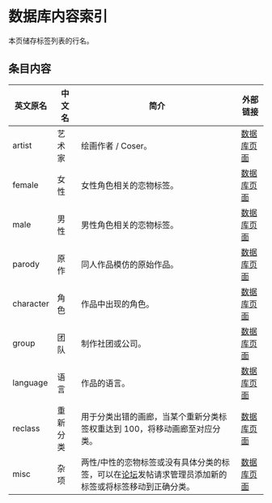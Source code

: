 数据库内容索引
====================
本页储存标签列表的行名。

条目内容
----------------
| 英文原名 | 中文名 | 简介 | 外部链接 |
| -------- | --------------- | ------ | ----------- |
| artist | 艺术家 | 绘画作者 / Coser。 | [数据库页面](https://github.com/ehtagtranslation/Database/blob/master/database/artist.md) |
| female | 女性 | 女性角色相关的恋物标签。 | [数据库页面](https://github.com/ehtagtranslation/Database/blob/master/database/female.md) |
| male | 男性 | 男性角色相关的恋物标签。 | [数据库页面](https://github.com/ehtagtranslation/Database/blob/master/database/male.md) |
| parody | 原作 | 同人作品模仿的原始作品。 | [数据库页面](https://github.com/ehtagtranslation/Database/blob/master/database/parody.md) |
| character | 角色 | 作品中出现的角色。 | [数据库页面](https://github.com/ehtagtranslation/Database/blob/master/database/character.md) |
| group | 团队 | 制作社团或公司。 | [数据库页面](https://github.com/ehtagtranslation/Database/blob/master/database/group.md) |
| language | 语言 | 作品的语言。 | [数据库页面](https://github.com/ehtagtranslation/Database/blob/master/database/language.md) |
| reclass | 重新分类 | 用于分类出错的画廊，当某个重新分类标签权重达到 100，将移动画廊至对应分类。 | [数据库页面](https://github.com/ehtagtranslation/Database/blob/master/database/reclass.md) |
| misc | 杂项 | 两性/中性的恋物标签或没有具体分类的标签，可以在[论坛](https://forums.e-hentai.org/index.php?showtopic=199295)发帖请求管理员添加新的标签或将标签移动到正确分类。 | [数据库页面](https://github.com/ehtagtranslation/Database/blob/master/database/misc.md) |

